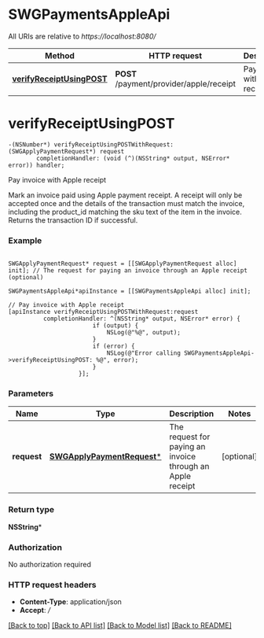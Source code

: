 # SWGPaymentsAppleApi

All URIs are relative to *https://localhost:8080/*

Method | HTTP request | Description
------------- | ------------- | -------------
[**verifyReceiptUsingPOST**](SWGPaymentsAppleApi.md#verifyreceiptusingpost) | **POST** /payment/provider/apple/receipt | Pay invoice with Apple receipt


# **verifyReceiptUsingPOST**
```objc
-(NSNumber*) verifyReceiptUsingPOSTWithRequest: (SWGApplyPaymentRequest*) request
        completionHandler: (void (^)(NSString* output, NSError* error)) handler;
```

Pay invoice with Apple receipt

Mark an invoice paid using Apple payment receipt. A receipt will only be accepted once and the details of the transaction must match the invoice, including the product_id matching the sku text of the item in the invoice. Returns the transaction ID if successful.

### Example 
```objc

SWGApplyPaymentRequest* request = [[SWGApplyPaymentRequest alloc] init]; // The request for paying an invoice through an Apple receipt (optional)

SWGPaymentsAppleApi*apiInstance = [[SWGPaymentsAppleApi alloc] init];

// Pay invoice with Apple receipt
[apiInstance verifyReceiptUsingPOSTWithRequest:request
          completionHandler: ^(NSString* output, NSError* error) {
                        if (output) {
                            NSLog(@"%@", output);
                        }
                        if (error) {
                            NSLog(@"Error calling SWGPaymentsAppleApi->verifyReceiptUsingPOST: %@", error);
                        }
                    }];
```

### Parameters

Name | Type | Description  | Notes
------------- | ------------- | ------------- | -------------
 **request** | [**SWGApplyPaymentRequest***](SWGApplyPaymentRequest*.md)| The request for paying an invoice through an Apple receipt | [optional] 

### Return type

**NSString***

### Authorization

No authorization required

### HTTP request headers

 - **Content-Type**: application/json
 - **Accept**: */*

[[Back to top]](#) [[Back to API list]](../README.md#documentation-for-api-endpoints) [[Back to Model list]](../README.md#documentation-for-models) [[Back to README]](../README.md)

